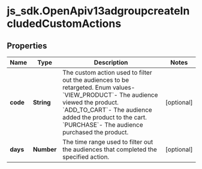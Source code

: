 # js_sdk.OpenApiv13adgroupcreateIncludedCustomActions

## Properties
Name | Type | Description | Notes
------------ | ------------- | ------------- | -------------
**code** | **String** | The custom action used to filter out the audiences to be retargeted. Enum values- &#x60;VIEW_PRODUCT&#x60;- The audience viewed the product. &#x60;ADD_TO_CART&#x60;- The audience added the product to the cart. &#x60;PURCHASE&#x60;- The audience purchased the product. | [optional] 
**days** | **Number** | The time range used to filter out the audiences that completed the specified action. | [optional] 

